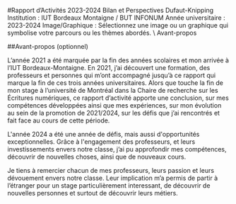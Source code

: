 #Rapport d’Activités 2023-2024
Bilan et Perspectives 
Dufaut-Knipping
Institution : IUT Bordeaux Montaigne / BUT INFONUM 
Année universitaire : 2023-2024
Image/Graphique : Sélectionnez une image ou un graphique qui symbolise votre parcours ou les thèmes abordés.
\\
Avant-propos 

##Avant-propos (optionnel)

L’année 2021 a été marquée par la fin des années scolaires et mon arrivée à l’IUT Bordeaux-Montaigne.
En 2021, j’ai découvert une formation, des professeurs et personnes qui m’ont accompagné jusqu’à ce rapport qui marque la fin de ces trois années universitaires.
Alors que touche la fin de mon  stage à l’université de Montréal dans la Chaire de recherche sur les Écritures numériques, ce rapport d’activité apporte une conclusion, sur mes compétences développées ainsi que mes expériences, sur mon évolution au sein de la promotion de 2021/2024, sur les défis que j’ai rencontrés et fait face au cours de cette période.

L'année 2024 a été une année de défis, mais aussi d'opportunités exceptionnelles. 
Grâce à l'engagement des professeurs, et leurs investissements envers notre classe, j’ai pu  approfondir mes compétences, découvrir de nouvelles choses, ainsi que de nouveaux cours.



Je tiens à remercier chacun de mes professeurs, leurs passion et leurs dévouement envers notre classe. Leur implication m’a permis de partir à l’étranger pour un stage particulièrement interessant, de découvrir de nouvelles personnes et surtout de découvrir leurs  métiers.

